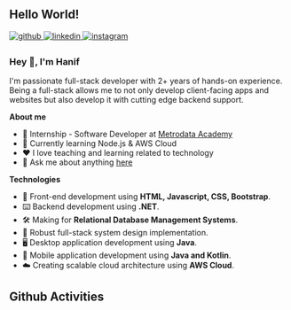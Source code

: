 ## Hello World!

<a href="https://github.com/fahrihanif" target="_blank">
<img src=https://img.shields.io/badge/github-%2324292e.svg?&style=for-the-badge&logo=github&logoColor=white alt=github style="margin-bottom: 5px;" />
</a>
<a href="https://linkedin.com/in/fahrihanif" target="_blank">
<img src=https://img.shields.io/badge/linkedin-%231E77B5.svg?&style=for-the-badge&logo=linkedin&logoColor=white alt=linkedin style="margin-bottom: 5px;" />
</a>
<a href="https://instagram.com/_fahrihanif" target="_blank">
<img src=https://img.shields.io/badge/instagram-%23000000.svg?&style=for-the-badge&logo=instagram&logoColor=white alt=instagram style="margin-bottom: 5px;" />
</a>  

### Hey 👋, I'm Hanif  
I'm passionate full-stack developer with 2+ years of hands-on experience. Being a full-stack allows me to not only develop client-facing apps and websites but also develop it with cutting edge backend support.  
  
**About me**
- 💼 Internship - Software Developer at [Metrodata Academy](https://metrodataacademy.id/tentang-kami)
- 📖 Currently learning Node.js & AWS Cloud
- ❤️ I love teaching and learning related to technology
- 💬 Ask me about anything [here](https://www.linkedin.com/in/fahrihanif/)


**Technologies**
- 🎨 Front-end development using **HTML, Javascript, CSS, Bootstrap**.
- ⌨️ Backend development using **.NET**.
- 🛠️ Making for **Relational Database Management Systems**.
- 🧩 Robust full-stack system design implementation.
- 🖥️ Desktop application development using **Java**.
- 📲 Mobile application development using **Java and Kotlin**.
- ☁️ Creating scalable cloud architecture using **AWS Cloud**.

## Github Activities  
<!--START_SECTION:activity-->
